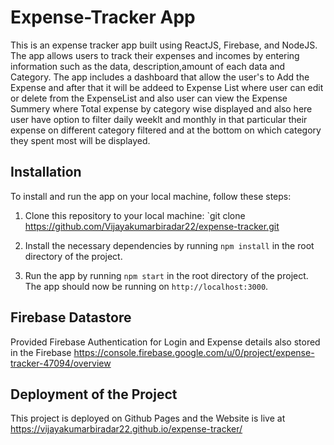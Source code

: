 # Expense-Tracker App

This is an expense tracker app built using ReactJS, Firebase, and NodeJS. The app allows users to track their expenses and incomes by entering information such as the data, description,amount of each data and Category. The app includes a dashboard that allow the user's to Add the Expense and after that it will be addeed to Expense List where user can edit or delete from the ExpenseList and also user can view the Expense Summery where Total expense by category wise displayed and also here user have option to filter daily weeklt and monthly in that particular their expense on different category filtered and at the bottom on which category they spent most will be displayed.

## Installation

To install and run the app on your local machine, follow these steps:

1. Clone this repository to your local machine: `git clone https://github.com/Vijayakumarbiradar22/expense-tracker.git

2. Install the necessary dependencies by running `npm install` in the root directory of the project.

3. Run the app by running `npm start` in the root directory of the project. The app should now be running on `http://localhost:3000`.

## Firebase Datastore
Provided Firebase Authentication for Login and Expense details also stored in the Firebase
 https://console.firebase.google.com/u/0/project/expense-tracker-47094/overview

 ## Deployment of the Project

 This project is deployed on Github Pages and the Website is live at  
   https://vijayakumarbiradar22.github.io/expense-tracker/